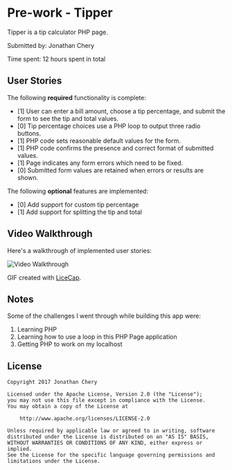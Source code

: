 # Pre-work -  Tipper

 Tipper is a tip calculator PHP page.

Submitted by: Jonathan Chery

Time spent: 12 hours spent in total

## User Stories

The following **required** functionality is complete:
* [1] User can enter a bill amount, choose a tip percentage, and submit the form to see the tip and total values.
* [0] Tip percentage choices use a PHP loop to output three radio buttons.
* [1] PHP code sets reasonable default values for the form.
* [1] PHP code confirms the presence and correct format of submitted values.
* [1] Page indicates any form errors which need to be fixed.
* [0] Submitted form values are retained when errors or results are shown.

The following **optional** features are implemented:
* [0] Add support for custom tip percentage
* [1] Add support for splitting the tip and total

## Video Walkthrough

Here's a walkthrough of implemented user stories:

<img src=http://i.imgur.com/aYTRjo3.gif title='Video Walkthrough' width='' alt='Video Walkthrough' />

GIF created with [LiceCap](http://www.cockos.com/licecap/).

## Notes
Some of the challenges I went through while building this app were:
  1) Learning PHP
  2) Learning how to use a loop in this PHP Page application
  3) Getting PHP to work on my localhost

## License

    Copyright 2017 Jonathan Chery

    Licensed under the Apache License, Version 2.0 (the "License");
    you may not use this file except in compliance with the License.
    You may obtain a copy of the License at

        http://www.apache.org/licenses/LICENSE-2.0

    Unless required by applicable law or agreed to in writing, software
    distributed under the License is distributed on an "AS IS" BASIS,
    WITHOUT WARRANTIES OR CONDITIONS OF ANY KIND, either express or implied.
    See the License for the specific language governing permissions and
    limitations under the License.
